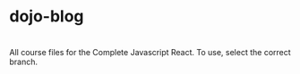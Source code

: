 # dojo-blog
#
All course files for the Complete Javascript React.
To use, select the correct branch. 
#